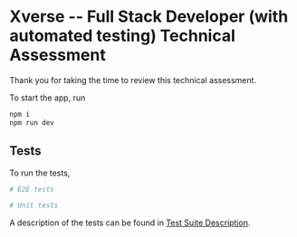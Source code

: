 # Xverse -- Full Stack Developer (with automated testing) Technical Assessment

Thank you for taking the time to review this technical assessment.

To start the app, run

```bash
npm i
npm run dev
```

## Tests

To run the tests,

```bash
# E2E tests

# Unit tests

```

A description of the tests can be found in [Test Suite Description](https://docs.google.com/document/d/1ltg2GOkZKQCe_7uEJ8Zg73ro6oKRZAzS7-z6Mv6cQJw/edit?usp=sharing).
